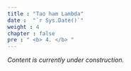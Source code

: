 ```yaml
---
title : "Tao ham Lambda"
date :  "`r Sys.Date()`" 
weight : 4
chapter : false
pre : " <b> 4. </b> "
---
```


<!-- Content under development. Check back later! -->

*Content is currently under construction.*